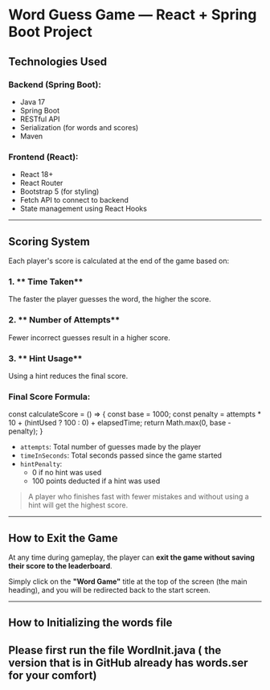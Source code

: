 #  Word Guess Game — React + Spring Boot Project

## Technologies Used

### Backend (Spring Boot):
- Java 17
- Spring Boot
- RESTful API
- Serialization (for words and scores)
- Maven

### Frontend (React):
- React 18+
- React Router
- Bootstrap 5 (for styling)
- Fetch API to connect to backend
- State management using React Hooks

---

##  Scoring System

Each player's score is calculated at the end of the game based on:

### 1. ** Time Taken**  
The faster the player guesses the word, the higher the score.

### 2. ** Number of Attempts**  
Fewer incorrect guesses result in a higher score.

### 3. ** Hint Usage**  
Using a hint reduces the final score.

###  Final Score Formula:
const calculateScore = () => {
        const base = 1000;
        const penalty = attempts * 10 + (hintUsed ? 100 : 0) + elapsedTime;
        return Math.max(0, base - penalty);
    }
    
- `attempts`: Total number of guesses made by the player  
- `timeInSeconds`: Total seconds passed since the game started  
- `hintPenalty`:  
  - 0 if no hint was used  
  - 100 points deducted if a hint was used  

> A player who finishes fast with fewer mistakes and without using a hint will get the highest score.

---

##  How to Exit the Game

At any time during gameplay, the player can **exit the game without saving their score to the leaderboard**.

 Simply click on the **"Word Game"** title at the top of the screen (the main heading), and you will be redirected back to the start screen.


---

##  How to Initializing the words file
Please first run the file WordInit.java  ( the version that is in GitHub already has words.ser for your comfort) 
---


